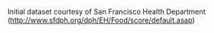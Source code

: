 Initial dataset courtesy of San Francisco Health Department (http://www.sfdph.org/dph/EH/Food/score/default.asap)
